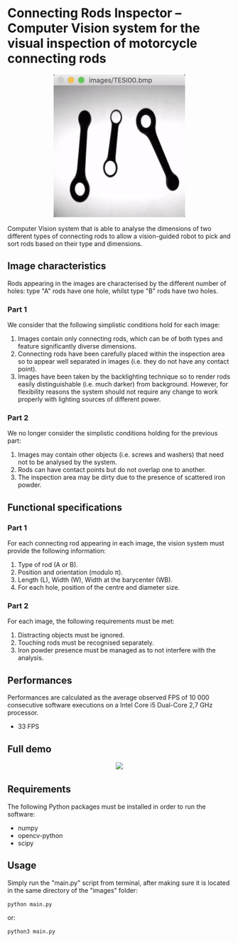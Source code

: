 # Connecting Rods Inspector – Computer Vision system for the visual inspection of motorcycle connecting rods
<p align="center">
  <img src="https://github.com/bobcorn/connecting-rods/blob/master/demo/gifs/rods.gif">
</p>

Computer Vision system that is able to analyse the dimensions of two different types of connecting rods to allow a vision-guided robot to pick and sort rods based on their type and dimensions.

## Image characteristics
Rods appearing in the images are characterised by the different number of holes: type "A" rods have one hole, whilst type "B" rods have two holes.

### Part 1
We consider that the following simplistic conditions hold for each image:

1. Images contain only connecting rods, which can be of both types and feature significantly diverse dimensions.
2. Connecting rods have been carefully placed within the inspection area so to appear well separated in images (i.e. they do not have any contact point).
3. Images have been taken by the backlighting technique so to render rods easily distinguishable (i.e. much darker) from background. However, for flexibility reasons the system should not require any change to work properly with lighting sources of different power.

### Part 2
We no longer consider the simplistic conditions holding for the previous part:

1. Images may contain other objects (i.e. screws and washers) that need not to be analysed by the system.
2. Rods can have contact points but do not overlap one to another.
3. The inspection area may be dirty due to the presence of scattered iron powder.

## Functional specifications
### Part 1
For each connecting rod appearing in each image, the vision system must provide the following information:

1. Type of rod (A or B).
2. Position and orientation (modulo π).
3. Length (L), Width (W), Width at the barycenter (WB).
4. For each hole, position of the centre and diameter size.

### Part 2
For each image, the following requirements must be met:

1. Distracting objects must be ignored.
2. Touching rods must be recognised separately.
3. Iron powder presence must be managed as to not interfere with the analysis.

## Performances
Performances are calculated as the average observed FPS of 10 000 consecutive software executions on a Intel Core i5 Dual-Core 2,7 GHz processor.

* 33 FPS

## Full demo

<p align="center">
  <img src="https://github.com/bobcorn/connecting-rods/blob/master/demo/gifs/full.gif">
</p>

## Requirements
The following Python packages must be installed in order to run the software:

* numpy
* opencv-python
* scipy

## Usage
Simply run the "main.py" script from terminal, after making sure it is located in the same directory of the "images" folder:

```bash
python main.py
```

or:

```bash
python3 main.py
```
